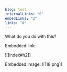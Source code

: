 ```yaml
---
blog: test
internalLinks: "0"
embedLinks: "2"
links: "0"
---
```

What do you do with this?

Embedded link: 

![[index#h2]]

Embedded image:
![[18.png]]
